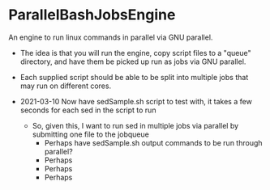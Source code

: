# ParallelBashJobsEngine
An engine to run linux commands in parallel via GNU parallel. 

- The idea is that you will run the engine, copy script files to a "queue" directory, and have them be picked up run as jobs via GNU parallel.
- Each supplied script should be able to be split into multiple jobs that may run on different cores.


- 2021-03-10 Now have sedSample.sh script to test with, it takes a few seconds for each sed in the script to run
    - So, given this, I want to run sed in multiple jobs via parallel by submitting one file to the jobqueue
        - Perhaps have sedSample.sh output commands to be run through parallel?
        - Perhaps
        - Perhaps
        - Perhaps